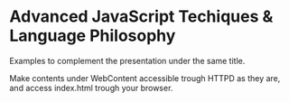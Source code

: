 # Advanced JavaScript Techiques & Language Philosophy

Examples to complement the presentation under the same title.

Make contents under WebContent accessible trough HTTPD as they are, and access index.html trough your browser.
